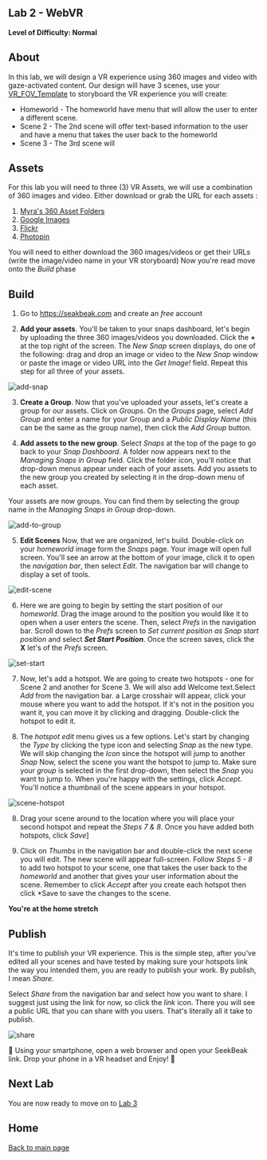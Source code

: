 ## Lab 2 - WebVR
 **Level of Difficulty: Normal**

## About
In this lab, we will design a VR experience using 360 images and video with gaze-activated content. Our design will have 3 scenes, use your [VR_FOV_Template](https://www.dropbox.com/s/ekhp9eue6gendp2/VR_FOV_Template.pdf?dl=0) to storyboard the VR experience you will create:
* Homeworld - The homeworld have menu that will allow the user to enter a different scene. 
* Scene 2 - The 2nd scene will offer text-based information to the user and have a menu that takes the user back to the homeworld
* Scene 3 - The 3rd scene will 

## Assets
For this lab you will need to three (3) VR Assets, we will use a combination of 360 images and video. Either download or grab the URL for each assets :
1. [Myra's 360 Asset Folders](https://github.com/myramade/myramade.github.io/tree/master/vr/assets)
2. [Google Images](https://www.google.com/search?q=equirectangular&tbm=isch&tbs=isz:l&cad=h)
3. [Flickr](https://www.flickr.com/groups/equirectangular/)
4. [Photopin](http://photopin.com/free-photos/equirectangular)

You will need to either download the 360 images/videos or get their URLs (write the image/video name in your VR storyboard) Now you're read move onto the *Build* phase

## Build
1. Go to https://seakbeak.com and create an *free* account

2. **Add your assets**. You'll be taken to your snaps dashboard, let's begin by uploading the three 360 images/videos you downloaded. Click the **+** at the top right of the screen. The *New Snap* screen displays, do one of the following: drag and drop an image or video to the *New Snap* window or paste the image or video URL into the *Get Image!* field. Repeat this step for all three of your assets.

![add-snap](https://user-images.githubusercontent.com/28787937/41197111-91c36ff6-6c07-11e8-98ba-3b11d70a7d4d.png)

3. **Create a Group**. Now that you've uploaded your assets, let's create a group for our assets.  Click on *Groups*. On the *Groups* page, select *Add Group* and enter a name for your Group and a *Public Display Name* (this can be the same as the group name), then click the *Add Group* button.

4. **Add assets to the new group**. Select *Snaps* at the top of the page to go back to your *Snap Dashboard*. A folder now appears next to the *Managing Snaps in Group* field. Click the folder icon, you'll notice that drop-down menus appear under each of your assets. Add you assets to the new group you created by selecting it in the drop-down menu of each asset. 

Your assets are now groups. You can find them by selecting the group name in the *Managing Snaps in Group* drop-down. 

![add-to-group](https://user-images.githubusercontent.com/28787937/41197176-547dbece-6c09-11e8-8990-5a2674c58e9c.png)

5. **Edit Scenes** Now, that we are organized, let's build. Double-click on your *homeworld* image form the *Snaps* page. Your image will open full screen. You'll see an arrow at the bottom of your image, click it to open the *navigation bar*, then select *Edit*. The navigation bar will change to display a set of tools. 

![edit-scene](https://user-images.githubusercontent.com/28787937/41197192-fef3621e-6c09-11e8-8b72-db8d2699af4c.png)

6. Here we are going to begin by setting the start position of our *homeworld*. Drag the image around to the position you would like it to open when a user enters the scene. Then, select  *Prefs* in the navigation bar. Scroll down to the *Prefs* screen to *Set current position as Snap start position* and select **_Set Start Position_**. Once the screen saves, click the **X** let's of the *Prefs* screen. 

![set-start](https://user-images.githubusercontent.com/28787937/41197270-b5338c32-6c0c-11e8-8979-3fdf7f988e11.png)

7. Now, let's add a hotspot. We are going to create two hotspots - one for Scene 2 and another for Scene 3. We will also add Welcome text.Select *Add* from the navigation bar. a Large crosshair will appear, click your mouse where you want to add the hotspot. If it's not in the position you want it, you can move it by clicking and dragging. Double-click the hotspot to edit it. 

8. The *hotspot edit* menu gives us a few options. Let's start by changing the *Type* by clicking the type icon and selecting *Snap* as the new type. We will skip changing the *Icon* since the hotspot will jump to another *Snap*  Now, select the scene you want the hotspot to jump to. Make sure your *group* is selected in the first drop-down, then select the *Snap* you want to jump to. When you're happy with the settings, click *Accept*. You'll notice a thumbnail of the scene appears in your hotspot. 

![scene-hotspot](https://user-images.githubusercontent.com/28787937/41197360-b74a48b4-6c0f-11e8-96a4-1b932f58879f.png)

8. Drag your scene around to the location where you will place your second hotspot and repeat the *Steps 7 & 8*. Once you have added both hotspots, click *Save*]

9. Click on *Thumbs* in the navigation bar and double-click the next scene you will edit. The new scene will appear full-screen. Follow *Steps 5 - 8* to add two hotspot to your scene, one that takes the user back to the *homeworld* and another that gives your user information about the scene. Remember to click *Accept* after you create each hotspot then click *Save to save the changes to the scene.

**You're at the home stretch**

## Publish 

It's time to publish your VR experience. This is the simple step, after you've edited all your scenes and have tested by making sure your hotspots link the way you intended them, you are ready to publish your work. By publish, I mean *Share*. 

Select *Share* from the navigation bar and select how you want to share. I suggest just using the link for now, so click the *link* icon. There you will see a public URL that you can share with you users. That's literally all it take to publish. 

![share](https://user-images.githubusercontent.com/28787937/41197478-ad0a9052-6c14-11e8-8f09-0a3ccabc6d02.png)


:rocket: Using your smartphone, open a web browser and open your SeekBeak link. Drop your phone in a VR headset and Enjoy! :rocket:



## Next Lab
You are now ready to move on to [Lab 3](https://github.com/myramade/myramade.github.io/blob/master/vr/lab3.md)

## Home

[Back to main page](https://github.com/myramade/myramade.github.io/blob/master/index.md)

